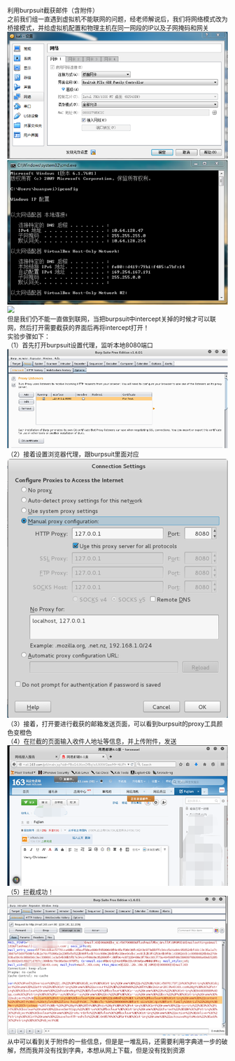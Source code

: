 利用burpsuit截获邮件（含附件）
</br>之前我们组一直遇到虚拟机不能联网的问题，经老师解说后，我们将网络模式改为桥接模式，并给虚拟机配置和物理主机在同一网段的IP以及子网掩码和网关
</br>![](https://github.com/hua12/MyPic/blob/master/%E7%BD%91%E7%BB%9C%E6%A8%A1%E5%BC%8F%E4%B8%BA%E6%A1%A5%E6%8E%A5.PNG)
</br>![](https://github.com/hua12/MyPic/blob/master/%E4%B8%BB%E6%9C%BAIP%E4%BF%A1%E6%81%AF.PNG)
</br>![](https://github.com/hua12/MyPic/blob/master/%E8%99%9A%E6%8B%9F%E6%9C%BAP%E4%BF%A1%E6%81%AF.PNG)
</br>但是我们仍不能一直做到联网，当把burpsuit中intercept关掉的时候才可以联网，然后打开需要截获的界面后再将intercept打开！
</br>实验步骤如下：
</br>（1）首先打开burpsuit设置代理，监听本地8080端口
</br>![](https://github.com/hua12/MyPic/blob/master/burp%20suite%E4%BB%A3%E7%90%86%E8%AE%BE%E7%BD%AE.PNG)
</br>（2）接着设置浏览器代理，跟burpsuit里面对应
</br>![](https://github.com/hua12/MyPic/blob/master/%E6%B5%8F%E8%A7%88%E5%99%A8%E4%BB%A3%E7%90%86%E8%AE%BE%E7%BD%AE.PNG)
</br>（3）接着，打开要进行截获的邮箱发送页面，可以看到burpsuit的proxy工具颜色变橙色
</br>（4）在拦截的页面输入收件人地址等信息，并上传附件，发送
</br>![](https://github.com/hua12/MyPic/blob/master/%E6%8F%92%E5%85%A5%E9%99%84%E4%BB%B6%E5%8F%91%E9%80%81%E9%82%AE%E4%BB%B6_%E7%9C%8B%E5%9B%BE%E7%8E%8B.png)
</br>（5）拦截成功！
</br>![](https://github.com/hua12/MyPic/blob/master/附件_看图王.png)
</br>从中可以看到关于附件的一些信息，但是是一堆乱码，还需要利用字典进一步的破解，然而我并没有找到字典，本想从网上下载，但是没有找到资源
